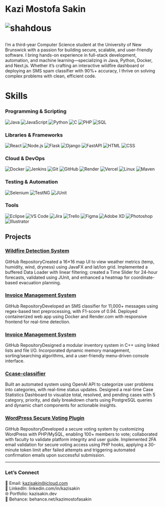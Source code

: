# Kazi Mostofa Sakin <p align="left"> <img src="https://komarev.com/ghpvc/?username=shahdous&label=Profile%20views&color=0e75b6&style=flat" alt="shahdous" /> </p>
I’m a third-year Computer Science student at the University of New Brunswick with a passion for building secure, scalable, and user-friendly software. I bring hands-on experience in full-stack development, automation, and machine learning—specializing in Java, Python, Docker, and Next.js. Whether it’s crafting an interactive wildfire dashboard or deploying an SMS spam classifier with 90%+ accuracy, I thrive on solving complex problems with clean, efficient code.



# Skills

### Programming & Scripting
![Java](https://img.shields.io/badge/Java-ED8B00?style=for-the-badge&logo=openjdk&logoColor=white)
![JavaScript](https://img.shields.io/badge/JavaScript-F7DF1E?style=for-the-badge&logo=javascript&logoColor=black)
![Python](https://img.shields.io/badge/Python-3776AB?style=for-the-badge&logo=python&logoColor=white)
![C](https://img.shields.io/badge/C-00599C?style=for-the-badge&logo=c&logoColor=white)
![PHP](https://img.shields.io/badge/PHP-777BB4?style=for-the-badge&logo=php&logoColor=white)
![SQL](https://img.shields.io/badge/SQL-4479A1?style=for-the-badge&logo=postgresql&logoColor=white)

### Libraries & Frameworks
![React](https://img.shields.io/badge/React-20232A?style=for-the-badge&logo=react&logoColor=61DAFB)
![Node.js](https://img.shields.io/badge/Node.js-339933?style=for-the-badge&logo=nodedotjs&logoColor=white)
![Flask](https://img.shields.io/badge/Flask-000000?style=for-the-badge&logo=flask&logoColor=white)
![Django](https://img.shields.io/badge/Django-092E20?style=for-the-badge&logo=django&logoColor=white)
![FastAPI](https://img.shields.io/badge/FastAPI-009688?style=for-the-badge&logo=fastapi&logoColor=white)
![HTML](https://img.shields.io/badge/HTML5-E34F26?style=for-the-badge&logo=html5&logoColor=white)
![CSS](https://img.shields.io/badge/CSS3-1572B6?style=for-the-badge&logo=css3&logoColor=white)

### Cloud & DevOps
![Docker](https://img.shields.io/badge/Docker-2496ED?style=for-the-badge&logo=docker&logoColor=white)
![Jenkins](https://img.shields.io/badge/Jenkins-D24939?style=for-the-badge&logo=jenkins&logoColor=white)
![Git](https://img.shields.io/badge/Git-F05032?style=for-the-badge&logo=git&logoColor=white)
![GitHub](https://img.shields.io/badge/GitHub-181717?style=for-the-badge&logo=github&logoColor=white)
![Render](https://img.shields.io/badge/Render-46E3B7?style=for-the-badge&logo=render&logoColor=white)
![Vercel](https://img.shields.io/badge/Vercel-000000?style=for-the-badge&logo=vercel&logoColor=white)
![Linux](https://img.shields.io/badge/Linux-FCC624?style=for-the-badge&logo=linux&logoColor=black)
![Maven](https://img.shields.io/badge/Maven-C71A36?style=for-the-badge&logo=apache-maven&logoColor=white)

### Testing & Automation
![Selenium](https://img.shields.io/badge/Selenium-43B02A?style=for-the-badge&logo=selenium&logoColor=white)
![TestNG](https://img.shields.io/badge/TestNG-005000?style=for-the-badge&logo=testng&logoColor=white)
![JUnit](https://img.shields.io/badge/JUnit-25A162?style=for-the-badge&logo=junit5&logoColor=white)

### Tools
![Eclipse](https://img.shields.io/badge/Eclipse-2C2255?style=for-the-badge&logo=eclipse&logoColor=white)
![VS Code](https://img.shields.io/badge/VS%20Code-007ACC?style=for-the-badge&logo=visual-studio-code&logoColor=white)
![Jira](https://img.shields.io/badge/Jira-0052CC?style=for-the-badge&logo=jira&logoColor=white)
![Trello](https://img.shields.io/badge/Trello-0052CC?style=for-the-badge&logo=trello&logoColor=white)
![Figma](https://img.shields.io/badge/Figma-F24E1E?style=for-the-badge&logo=figma&logoColor=white)
![Adobe XD](https://img.shields.io/badge/Adobe%20XD-FF61F6?style=for-the-badge&logo=adobe-xd&logoColor=white)
![Photoshop](https://img.shields.io/badge/Photoshop-31A8FF?style=for-the-badge&logo=adobe-photoshop&logoColor=white)
![Illustrator](https://img.shields.io/badge/Illustrator-FF9A00?style=for-the-badge&logo=adobe-illustrator&logoColor=white)

## Projects

### [Wildfire Detection System](https://github.com/Kazisakin/wfd-t12) 
GitHub RepositoryCreated a 16×16 map UI to view weather metrics (temp, humidity, wind, dryness) using JavaFX and lat/lon grid. Implemented a buffered Data Loader with linear filtering; created a Time Slider for 24-hour forecasts, validated using JUnit, and enhanced a heatmap for coordinate-based evacuation planning.

### [Invoice Management System](https://github.com/Kazisakin/Invoice-generator) 
GitHub RepositoryDeveloped an SMS classifier for 11,000+ messages using regex-based text preprocessing, with F1-score of 0.94. Deployed containerized web app using Docker and Render.com with responsive frontend for real-time detection.

### [Invoice Management System](https://github.com/Kazisakin/Invoice-generator) 
GitHub RepositoryDesigned a modular inventory system in C++ using linked lists and file I/O. Incorporated dynamic memory management, sorting/searching algorithms, and a user-friendly menu-driven console interface.

### [Ccase-classifier](https://github.com/Kazisakin/2FA-Universal-WP-Voting) 
Built an automated system using OpenAI API to categorize user problems into categories, with real-time status updates. Designed a real-time Case Statistics Dashboard to visualize total, resolved, and pending cases with 5 category, priority, and daily breakdown charts using PostgreSQL queries and dynamic chart components for actionable insights.

### [WordPress Secure Voting Plugin](https://github.com/Kazisakin/2FA-Universal-WP-Voting) 
GitHub RepositoryDeveloped a secure voting system by customizing WordPress with PHP/MySQL, enabling 100+ members to vote; collaborated with faculty to validate platform integrity and user guide. Implemented 2FA email validation for secure voting access using PHP hooks, applying a 30-minute token limit after failed attempts and triggering automated confirmation emails upon successful submission.


<hr>

### Let’s Connect
📧 Email: kazisakin@icloud.com<br>
🔗 LinkedIn: linkedin.com/in/kazisakin<br>
🌐 Portfolio: kazisakin.dev<br>
🎨 Behance: behance.net/kazimostofasakin<br>
